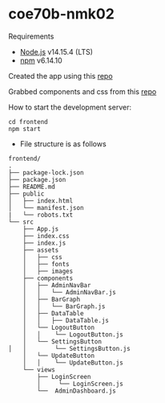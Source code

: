 # coe70b-nmk02

Requirements

- [Node.js](https://nodejs.org/en/) v14.15.4 (LTS)
- [npm]() v6.14.10

Created the app using this [repo](https://github.com/facebook/create-react-app)

Grabbed components and css from this [repo](https://github.com/creativetimofficial/black-dashboard-react)

How to start the development server:

    cd frontend
    npm start

- File structure is as follows

```
frontend/
.
├── package-lock.json
├── package.json
├── README.md
├── public
│   ├── index.html
│   └── manifest.json
|   └── robots.txt
└── src
    ├── App.js
    ├── index.css
    ├── index.js
    ├── assets
    │   ├── css
    │   ├── fonts
    │   ├── images
    ├── components
    │   ├── AdminNavBar
    │   │   └── AdminNavBar.js
    │   ├── BarGraph
    │   │   └── BarGraph.js
    │   ├── DataTable
    │   │   ├── DataTable.js
    │   └── LogoutButton
    │   │    └── LogoutButton.js
    │   └── SettingsButton
│   │        └── SettingsButton.js
    │   └── UpdateButton
    │   │    └── UpdateButton.js
    └── views
        ├── LoginScreen
        │     └── LoginScreen.js
        └──  AdminDashboard.js
```
